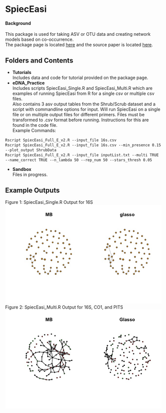 # SpiecEasi

#### Background
This package is used for taking ASV or OTU data and creating network models based on co-occurrence.  
The package page is located [here](https://github.com/zdk123/SpiecEasi) and the source paper is located [here](http://journals.plos.org/ploscompbiol/article?id=10.1371/journal.pcbi.1004226).  

## Folders and Contents
* __Tutorials__  
Includes data and code for tutorial provided on the package page. 
* __eDNA_Practice__  
Includes scripts SpiecEasi_Single.R and SpiecEasi_Multi.R which are examples of running SpiecEasi from R for a single csv or multiple csv files.    
Also contains 3 asv output tables from the Shrub/Scrub dataset and a script with commandline options for input. Will run SpiecEasi on a single file or on multiple output files for different primers. Files must be transformed to .csv format before running. Instructions for this are found in the code file.    
Example Commands:  
```
Rscript SpiecEasi_Full_E_v2.R --input_file 16s.csv  
Rscript SpiecEasi_Full_E_v2.R --input_file 16s.csv --min_presence 0.15 --plot_output ShrubData  
Rscript SpiecEasi_Full_E_v2.R --input_file inputList.txt --multi TRUE --name_correct TRUE --n_lambda 50 --rep_num 50 --stars_thresh 0.05  
```
* __Sandbox__  
Files in progress.  

## Example Outputs  
Figure 1: SpiecEasi_Single.R Output for 16S 
![Figure 1: SpiecEasi_Single.R Output](Sandbox/Single_Example.jpeg)  
Figure 2: SpiecEasi_Multi.R Output for 16S, CO1, and PITS
![Figure 2: SpiecEasi_Multi.R Output](Sandbox/Multi_Example.jpeg)

